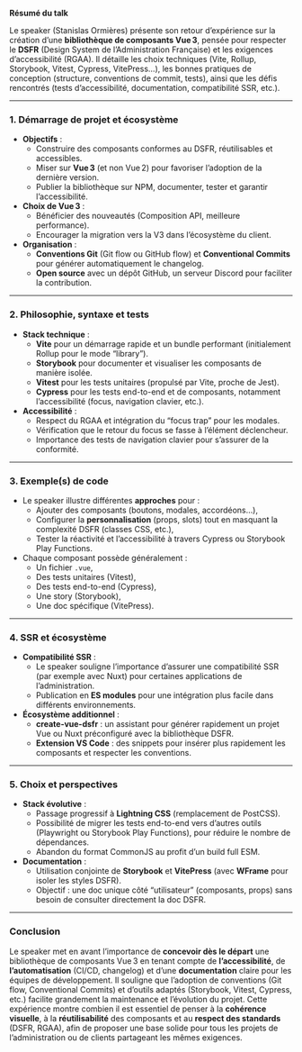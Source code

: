 <YoutubeVideoDetails video-id="T-ZCpHOH0mc" video-title="Ce que j'ai appris en créant une libraire de composants Vue 3 - Stanislas Ormières - Vuejs Paris #26
" video-description="Vue.js Paris meetup #26 Sponsors: Mastering Pinia & Nx Host: Valtech">

**Résumé du talk**

Le speaker (Stanislas Ormières) présente son retour d’expérience sur la création d’une **bibliothèque de composants Vue 3**, pensée pour respecter le **DSFR** (Design System de l’Administration Française) et les exigences d’accessibilité (RGAA). Il détaille les choix techniques (Vite, Rollup, Storybook, Vitest, Cypress, VitePress…), les bonnes pratiques de conception (structure, conventions de commit, tests), ainsi que les défis rencontrés (tests d’accessibilité, documentation, compatibilité SSR, etc.).

---

### 1. Démarrage de projet et écosystème

- **Objectifs** :
  - Construire des composants conformes au DSFR, réutilisables et accessibles.
  - Miser sur **Vue 3** (et non Vue 2) pour favoriser l’adoption de la dernière version.
  - Publier la bibliothèque sur NPM, documenter, tester et garantir l’accessibilité.
- **Choix de Vue 3** :
  - Bénéficier des nouveautés (Composition API, meilleure performance).
  - Encourager la migration vers la V3 dans l’écosystème du client.
- **Organisation** :
  - **Conventions Git** (Git flow ou GitHub flow) et **Conventional Commits** pour générer automatiquement le changelog.
  - **Open source** avec un dépôt GitHub, un serveur Discord pour faciliter la contribution.

---

### 2. Philosophie, syntaxe et tests

- **Stack technique** :
  - **Vite** pour un démarrage rapide et un bundle performant (initialement Rollup pour le mode “library”).
  - **Storybook** pour documenter et visualiser les composants de manière isolée.
  - **Vitest** pour les tests unitaires (propulsé par Vite, proche de Jest).
  - **Cypress** pour les tests end-to-end et de composants, notamment l’accessibilité (focus, navigation clavier, etc.).
- **Accessibilité** :
  - Respect du RGAA et intégration du “focus trap” pour les modales.
  - Vérification que le retour du focus se fasse à l’élément déclencheur.
  - Importance des tests de navigation clavier pour s’assurer de la conformité.

---

### 3. Exemple(s) de code

- Le speaker illustre différentes **approches** pour :
  - Ajouter des composants (boutons, modales, accordéons…),
  - Configurer la **personnalisation** (props, slots) tout en masquant la complexité DSFR (classes CSS, etc.),
  - Tester la réactivité et l’accessibilité à travers Cypress ou Storybook Play Functions.
- Chaque composant possède généralement :
  - Un fichier `.vue`,
  - Des tests unitaires (Vitest),
  - Des tests end-to-end (Cypress),
  - Une story (Storybook),
  - Une doc spécifique (VitePress).

---

### 4. SSR et écosystème

- **Compatibilité SSR** :
  - Le speaker souligne l’importance d’assurer une compatibilité SSR (par exemple avec Nuxt) pour certaines applications de l’administration.
  - Publication en **ES modules** pour une intégration plus facile dans différents environnements.
- **Écosystème additionnel** :
  - **create-vue-dsfr** : un assistant pour générer rapidement un projet Vue ou Nuxt préconfiguré avec la bibliothèque DSFR.
  - **Extension VS Code** : des snippets pour insérer plus rapidement les composants et respecter les conventions.

---

### 5. Choix et perspectives

- **Stack évolutive** :
  - Passage progressif à **Lightning CSS** (remplacement de PostCSS).
  - Possibilité de migrer les tests end-to-end vers d’autres outils (Playwright ou Storybook Play Functions), pour réduire le nombre de dépendances.
  - Abandon du format CommonJS au profit d’un build full ESM.
- **Documentation** :
  - Utilisation conjointe de **Storybook** et **VitePress** (avec **WFrame** pour isoler les styles DSFR).
  - Objectif : une doc unique côté “utilisateur” (composants, props) sans besoin de consulter directement la doc DSFR.

---

### Conclusion

Le speaker met en avant l’importance de **concevoir dès le départ** une bibliothèque de composants Vue 3 en tenant compte de **l’accessibilité**, de **l’automatisation** (CI/CD, changelog) et d’une **documentation** claire pour les équipes de développement. Il souligne que l’adoption de conventions (Git flow, Conventional Commits) et d’outils adaptés (Storybook, Vitest, Cypress, etc.) facilite grandement la maintenance et l’évolution du projet. Cette expérience montre combien il est essentiel de penser à la **cohérence visuelle**, à la **réutilisabilité** des composants et au **respect des standards** (DSFR, RGAA), afin de proposer une base solide pour tous les projets de l’administration ou de clients partageant les mêmes exigences.
